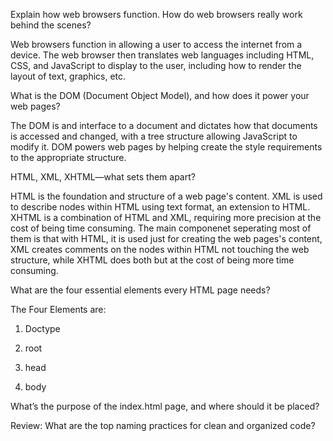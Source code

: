 Explain how web browsers function. How do web browsers really work behind the scenes?

Web browsers function in allowing a user to access the internet from a device. 
The web browser then translates web languages including HTML, CSS, and JavaScript 
to display to the user, including how to render the layout of text, graphics, etc.

What is the DOM (Document Object Model), and how does it power your web pages?

The DOM is and interface to a document and dictates how that documents is accessed 
and changed, with a tree structure allowing JavaScript to modify it. 
DOM powers web pages by helping create the style requirements to the appropriate structure.

HTML, XML, XHTML—what sets them apart?

HTML is the foundation and structure of a web page's content.
XML is used to describe nodes within HTML using text format, an extension to HTML.
XHTML is a combination of HTML and XML, requiring more precision at the cost of being time consuming.
The main componenet seperating most of them is that with HTML, it is used just for creating the web pages's content, 
XML creates comments on the nodes within HTML not touching the web structure, 
while XHTML does both but at the cost of being more time consuming.



What are the four essential elements every HTML page needs?

The Four Elements are:

1. Doctype

2. root

3. head

4. body

What’s the purpose of the index.html page, and where should it be placed?

Review: What are the top naming practices for clean and organized code?
